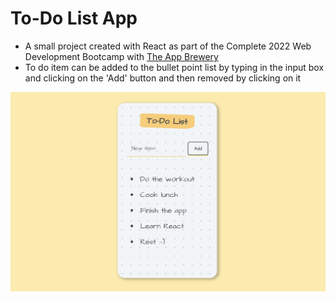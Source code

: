 # To-Do List App

- A small project created with React as part of the Complete 2022 Web Development Bootcamp with [The App Brewery](https://www.appbrewery.co/)
- To do item can be added to the bullet point list by typing in the input box and clicking on the 'Add' button and then removed by clicking on it

![Mockup](public/To-Do-List-Image.png)